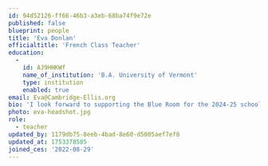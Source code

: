 ```yaml
---
id: 94d52126-ff66-46b3-a3eb-68ba74f9e72e
published: false
blueprint: people
title: 'Eva Donlan'
officialtitle: 'French Class Teacher'
education:
  -
    id: AJ9HHKWf
    name_of_institution: 'B.A. University of Vermont'
    type: institution
    enabled: true
email: Eva@Cambridge-Ellis.org
bio: 'I look forward to supporting the Blue Room for the 2024-25 school year while Liz M. is on maternity leave! Since graduating from college in 2021, I’ve worked with infants, toddlers, and lower preschool; I’m thrilled to dip my toes into the world of upper preschool next year! Nature-based learning is something I value deeply and center in my classroom teaching. In my free time I love to trail run, practice yoga, and read next to my corpulent cat, Mr. Pudding.'
photo: eva-headshot.jpg
role:
  - teacher
updated_by: 1179db75-8eeb-4bad-8e60-d5005aef7ef8
updated_at: 1753378585
joined_ces: '2022-08-29'
---
```

